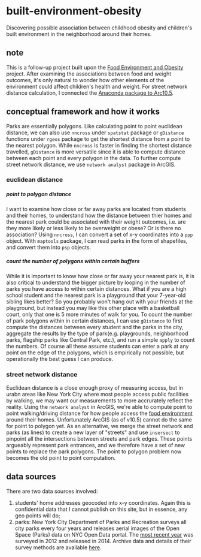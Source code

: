 # built-environment-obesity
Discovering possible association between childhood obesity and children's built environment in the neighborhood around their homes.

## note
This is a follow-up project built upon the [Food Environment and Obesity](https://github.com/eriliawu/food-environment-obesity/blob/master/README.md#note) project. After examining the associations between food and weight outcomes, it's only natural to wonder how other elements of the environment could affect children's health and weight. For street network distance calculation, I connected the [Anaconda package to Arc10.5](https://gis.stackexchange.com/questions/119503/getting-arcpy-to-work-with-anaconda#119507).

## conceptual framework and how it works
Parks are essentially polygons. Like calculating point to point euclidean distance, we can also use `nncross` under `spatstat` package or `gDistance` functions under `rgeos` package to get the shortest distance from a point to the nearest polygon. While `nncross` is faster in finding the shortest distance travelled, `gDistance` is more versatile since it is able to compute distance between each point and every polygon in the data. To further compute street network distance, we use `network analyst` package in ArcGIS.
### euclidean distance
##### point to polygon distance
I want to examine how close or far away parks are located from students and their homes, to understand how the distance between thier homes and the nearest park could be associated with their weight outcomes, i.e. are they more likely or less likely to be overweight or obese? Or is there no association? Using `nncross`, I can convert a set of x-y coordinates into a `ppp` object. With `maptools` package, I can read parks in the form of shapefiles, and convert them into `psp` objects.
##### count the number of polygons within certain buffers
While it is important to know how close or far away your nearest park is, it is also critical to understand the bigger picture by looping in the number of parks you have access to within certain distances. What if you are a high school student and the nearest park is a playground that your 7-year-old sibling likes better? So you probably won't hang out with your friends at the playground, but instead you may like this other place with a basketball court, only that one is 5 more minutes of walk for you. To count the number of park polygons within in certain distances, I can use `gDistance` to first compute the distances between every student and the parks in the city, aggregate the results by the type of park(e.g. playgrounds, neighborhood parks, flagship parks like Central Park, etc.), and run a simple `apply` to count the numbers. Of course all these assume students can enter a park at any point on the edge of the polygons, which is empirically not possible, but operationally the best guess I can produce.
### street network distance
Euclidean distance is a close enough proxy of measuring access, but in urabn areas like New York City where most people access public facilities by walking, we may want our measurements to more accrurately reflect the reality. Using the `network analyst` in ArcGIS, we're able to compute point to point walking/driving distance for how people access the [food environment](https://github.com/eriliawu/food-environment-obesity) around their homes. Unfortunately ArcGIS (as of v10.5) cannot do the same for point to polygon yet. As an alternative, we merge the street network and parks (as lines) to create a new layer of "streets" and use `insersect` to pinpoint all the intersections between streets and park edges. These points argueably represent park entrances, and we therefore have a set of new points to replace the park polygons. The point to polygon problem now becomes the old point to point computation.

## data sources
There are two data sources involved:
1) students' home addresses geocoded into x-y coordinates. Again this is confidential data that I cannot publish on this site, but in essence, any geo points will do;
2) parks: New York City Department of Parks and Recreation surveys all city parks every four years and releases aerial images of the Open Space (Parks) data on NYC Open Data portal. The [most recent year](https://data.cityofnewyork.us/Recreation/Open-Space-Parks-/g84h-jbjm/data) was surveyed in 2012 and released in 2014. Archive data and details of their survey methods are available [here](https://github.com/CityOfNewYork/nyc-planimetrics/blob/master/Capture_Rules.md).
